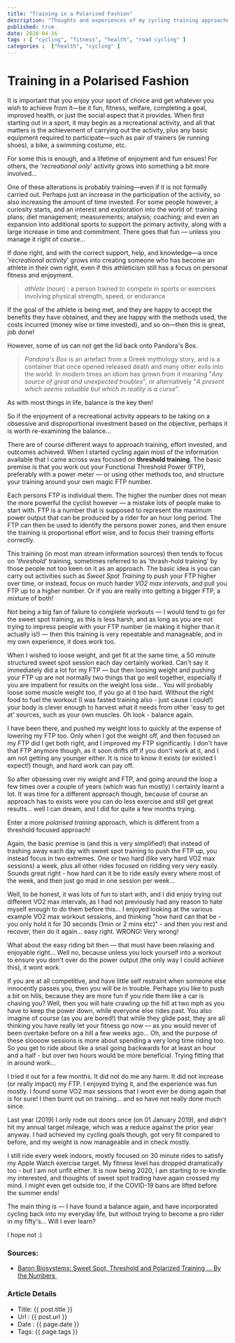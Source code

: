 ```yaml
---
title: "Training in a Polarised Fashion"
description: "Thoughts and experiences of my cycling training approaches"
published: true
date: 2020-04-16
tags : [ "cycling", "fitness", "health", "road cycling" ]
categories :  ["health", "cycling" ]
---
```

# Training in a Polarised Fashion

It is important that you enjoy your sport of choice and get whatever you wish to achieve from it—be it fun, fitness, welfare, completing a goal, improved health, or just the social aspect that it provides. When first starting out in a sport, it may begin as a recreational activity, and all that matters is the achievement of carrying out the activity, plus any basic equipment required to participate—such as pair of trainers (ie running shoes), a bike, a swimming costume, etc.

For some this is enough, and a lifetime of enjoyment and fun ensues! For others, the ‘*recreational only*’ activity grows into something a bit more involved...

One of these alterations is probably training—even if it is not formally carried out. Perhaps just an increase in the participation of the activity, so also increasing the amount of time invested. For some people however, a curiosity starts, and an interest and exploration into the world of: training plans; diet management; measurements; analysis; coaching; and even an expansion into additional sports to support the primary activity, along with a large increase in time and commitment. There goes that fun — unless you manage it right of course...

If done right, and with the correct support, help, and knowledge—a once '*recreational activity*' grows into creating someone who has become an athlete in their own right, even if this athleticism still has a focus on personal fitness and enjoyment.

> *athlete* (noun) :  a person trained to compete in sports or exercises involving physical strength, speed, or endurance

If the goal of the athlete is being met, and they are happy to accept the benefits they have obtained, and they are happy with the methods used, the costs incurred (money wise or time invested), and so on—then this is great, job done!

However, some of us can not get the lid back onto Pandora's Box.

> *Pandora's Box* is an artefact from a Greek mythology story, and is a container that once opened released death and many other evils into the world.  In modern times an idiom has grown from it meaning "*Any source of great and unexpected troubles*", or alternatively "*A present which seems valuable but which in reality is a curse*".

As with most things in life, balance is the key then! 

So if the enjoyment of a recreational activity appears to be taking on a obsessive and disproportional investment based on the objective, perhaps it is worth re-examining the balance...

There are of course different ways to approach training, effort invested, and outcomes achieved. When I started cycling again most of the information available that I came across was focused on **threshold training**. The basic premise is that you work out your Functional Threshold Power (FTP), preferably with a power meter — or using other methods too, and structure your training around your own magic FTP number. 

Each persons FTP is individual them. The higher the number does not mean the more powerful the cyclist however — a mistake lots of people make to start with. FTP is a number that is supposed to represent the maximum power output that can be produced by a rider for an hour long period. The FTP can then be used to identify the persons power zones, and then ensure the training is proportional effort wise, and to focus their training efforts correctly.  

This training (in most man stream information sources) then tends to focus on '*threshold*' training, sometimes referred to as 'thrash-hold training' by those people not too keen on it as an approach. The basic idea is you can carry out activities such as *Sweet Spot Training* to push your FTP higher over time, or instead, focus on much harder *VO2 max intervals*, and pull you FTP up to a higher number. Or if you are really into getting a bigger FTP, a mixture of both!

Not being a big fan of failure to complete workouts — I would tend to go for the sweet spot training, as this is less harsh, and as long as you are not trying to impress people with your FTP number (ie making it higher than it actually is!) — then this training is very repeatable and manageable, and in my own experience, it does work too. 

When I wished to loose weight, and get fit at the same time, a 50 minute structured sweet spot session each day certainly worked. Can't say it immediately did a lot for my FTP — but then loosing weight and pushing your FTP up are not normally two things that go well together, especially if you are impatient for results on the weight loss side... You will probably loose some muscle weight too, if you go at it too hard. Without the right food to fuel the workout (I was fasted training also - just cause I could!) your body is clever enough to harvest what it needs from other 'easy to get at' sources, such as your own muscles. Oh look - balance again.

I have been there, and pushed my weight loss to quickly at the expense of lowering my FTP too. Only when I got the weight off, and then focused on my FTP did I get both right, and I improved my FTP significantly. I don't have that FTP anymore though, as it soon drifts off if you don't work at it, and I am not getting any younger either. It is nice to know it exists (or existed I expect!) though, and hard work can pay off.

So after obsessing over my weight and FTP, and going around the loop a few times over a couple of years (which was fun mostly) I certainly learnt a lot. It was time for a different approach though, because of course an approach has to exists were you can do less exercise and still get great results... well I can dream, and I did for quite a few months trying.

Enter a more *polarised training* approach, which is different from a threshold focused approach!

Again, the basic premise is (and this is very simplified!) that instead of trashing away each day with sweet spot training to push the FTP up, you instead focus in two extremes. One or two hard (like very hard VO2 max sessions) a week, plus all other rides focused on ridding very very easily. Sounds great right - how hard can it be to ride easily every where most of the week, and then just go mad in one session per week...

Well, to be honest, it was lots of fun to start with, and I did enjoy trying out different VO2 max intervals, as I had not previously had any reason to hate myself enough to do them before this... I enjoyed looking at the various example VO2 max workout sessions, and thinking "how hard can that be - you only hold it for 30 seconds (1min or 2 mins etc)" - and then you rest and recover, then do it again... easy right.   WRONG! Very wrong!

What about the easy riding bit then — that must have been relaxing and enjoyable right... Well no, because unless you lock yourself into a workout to ensure you don't over do the power output (the only way I could achieve this), it wont work. 

If you are at all competitive, and have little self restraint when someone else innocently passes you, then you will be in trouble. Perhaps you like to push a bit on hills, because they are more fun if you ride them like a car is chasing you? Well, then you will hate crawling up the hill at two mph as you have to keep the power down, while everyone else rides past. You also imagine of course (as you are bored!) that while they glide past, they are all thinking you have really let your fitness go now — as you would never of been overtake before on a hill a few weeks ago... Oh, and the purpose of these sloooow sessions is more about spending a very long time riding too. So you get to ride about like a snail going backwards for at least an hour and a half - but over two hours would be more beneficial. Trying fitting that in around work...

I tried it out for a few months. It did not do me any harm. It did not increase (or really impact) my FTP. I enjoyed trying it, and the experience was fun mostly. I found some VO2 max sessions that I wont ever be doing again that is for sure! I then burnt out on training... and so have not really done much since.

Last year (2019) I only rode out doors once (on 01 January 2019), and didn't hit my annual target mileage, which was a reduce against the prior year anyway. I had achieved my cycling goals though, got very fit compared to before, and my weight is now manageable and in check mostly.

I still ride every week indoors, mostly focused on 30 minute rides to satisfy my Apple Watch exercise target. My fitness level has dropped dramatically too - but I am not unfit either. It is now being 2020, I am starting to re-kindle my interested, and thoughts of sweet spot trading have again crossed my mind. I might even get outside too, if the COVID-19 bans are lifted before the summer ends!

The main thing is — I have found a balance again, and have incorporated cycling back into my everyday life, but without trying to become a pro rider in my fifty's...  Will I ever learn?

I hope not :)


### Sources:

* [Baron Biosystems: Sweet Spot, Threshold and Polarized Training … By the Numbers ](http://baronbiosys.com/sweet-spot-threshold-and-polarized-training-by-the-numbers/)


### Article Details

- Title: {{ post.title }}
- Url : {{ post.url }}
- Date : {{ page.date }}
- Tags: {{ page.tags }}
